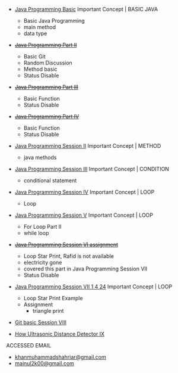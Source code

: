 + [Java Programming Basic](https://youtu.be/aWJ1kwVM3oM) Important Concept | BASIC JAVA
  - Basic Java Programming
  - main method
  - data type
+ ~~[Java Programming Part II](https://youtu.be/koYk7PlXnjE)~~
  - Basic Git
  - Random Discussion
  - Method basic
  - Status Disable   
+ ~~[Java Programming Part III](https://youtu.be/NYI2maNkAhI)~~
  - Basic Function
  - Status Disable 
+ ~~[Java Programming Part IV](https://youtu.be/PduOWbxEuxo)~~
  - Basic Function
  - Status Disable
+ [Java Programming Session II](https://youtu.be/mizjBujjXO4) Important Concept | METHOD
  - java methods
+ [Java Programming Session III](https://youtu.be/EuXAUXTN68w) Important Concept | CONDITION
  - conditional statement
+ [Java Programming Session IV](https://youtu.be/Z4qZyAlTXzU) Important Concept | LOOP
  - Loop
+ [Java Programming Session V](https://youtu.be/0IESKITBroU) Important Concept | LOOP
  - For Loop Part II
  - while loop
+ ~~[Java Programming Session VI assignment](https://youtu.be/P0OlOXMK-t4)~~
  - Loop Star Print, Rafid is not available
  - electricity gone
  - covered this part in Java Programming Session VII
  - Status Disable
+ [Java Programming Session VII 1 4 24](https://youtu.be/JQviZrhUfJY) Important Concept | LOOP
  - Loop Star Print Example
  - Assignment
    - triangle print
   
+ [Git basic Session VIII](https://youtu.be/mkGhdhRAc0c)
+ [How Ultrasonic Distance Detector IX](https://youtu.be/rtmAhuQl6JQ)

ACCESSED EMAIL

- khanmuhammadshahriar@gmail.com 
- mainul2k00@gmail.com

